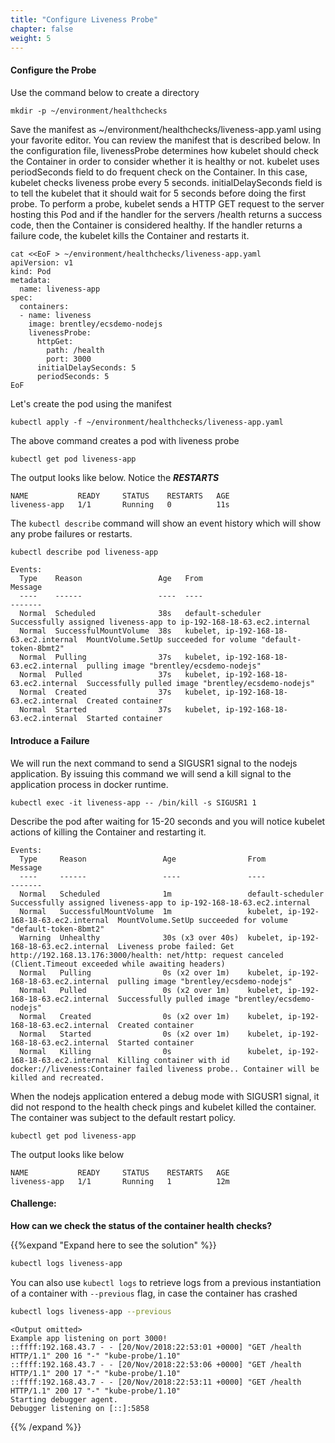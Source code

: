 ```yaml
---
title: "Configure Liveness Probe"
chapter: false
weight: 5
---
```


#### Configure the Probe


Use the command below to create a directory

```
mkdir -p ~/environment/healthchecks
```

Save the manifest as ~/environment/healthchecks/liveness-app.yaml using your favorite editor. You can review the manifest that is described below. In the configuration file, livenessProbe determines how kubelet should check the Container in order to consider whether it is healthy or not. kubelet uses periodSeconds field to do frequent check on the Container. In this case, kubelet checks liveness probe every 5 seconds. initialDelaySeconds field is to tell the kubelet that it should wait for 5 seconds before doing the first probe. To perform a probe, kubelet sends a HTTP GET request to the server hosting this Pod and if the handler for the servers /health returns a success code, then the Container is considered healthy. If the handler returns a failure code, the kubelet kills the Container and restarts it.

```
cat <<EoF > ~/environment/healthchecks/liveness-app.yaml
apiVersion: v1
kind: Pod
metadata:
  name: liveness-app
spec:
  containers:
  - name: liveness
    image: brentley/ecsdemo-nodejs
    livenessProbe:
      httpGet:
        path: /health
        port: 3000
      initialDelaySeconds: 5
      periodSeconds: 5
EoF
```

Let's create the pod using the manifest

```
kubectl apply -f ~/environment/healthchecks/liveness-app.yaml
```

The above command creates a pod with liveness probe

```
kubectl get pod liveness-app
```
The output looks like below. Notice the ***RESTARTS***

```
NAME           READY     STATUS    RESTARTS   AGE
liveness-app   1/1       Running   0          11s
```

The `kubectl describe` command will show an event history which will show any probe failures or restarts.
```bash
kubectl describe pod liveness-app
```

```text
Events:
  Type    Reason                 Age   From                                    Message
  ----    ------                 ----  ----                                    -------
  Normal  Scheduled              38s   default-scheduler                       Successfully assigned liveness-app to ip-192-168-18-63.ec2.internal
  Normal  SuccessfulMountVolume  38s   kubelet, ip-192-168-18-63.ec2.internal  MountVolume.SetUp succeeded for volume "default-token-8bmt2"
  Normal  Pulling                37s   kubelet, ip-192-168-18-63.ec2.internal  pulling image "brentley/ecsdemo-nodejs"
  Normal  Pulled                 37s   kubelet, ip-192-168-18-63.ec2.internal  Successfully pulled image "brentley/ecsdemo-nodejs"
  Normal  Created                37s   kubelet, ip-192-168-18-63.ec2.internal  Created container
  Normal  Started                37s   kubelet, ip-192-168-18-63.ec2.internal  Started container
```


#### Introduce a Failure
We will run the next command to send a SIGUSR1 signal to the nodejs application. By issuing this command we will send a kill signal to the application process in docker runtime.

```
kubectl exec -it liveness-app -- /bin/kill -s SIGUSR1 1
```

Describe the pod after waiting for 15-20 seconds and you will notice kubelet actions of killing the Container and restarting it. 
```
Events:
  Type     Reason                 Age                From                                    Message
  ----     ------                 ----               ----                                    -------
  Normal   Scheduled              1m                 default-scheduler                       Successfully assigned liveness-app to ip-192-168-18-63.ec2.internal
  Normal   SuccessfulMountVolume  1m                 kubelet, ip-192-168-18-63.ec2.internal  MountVolume.SetUp succeeded for volume "default-token-8bmt2"
  Warning  Unhealthy              30s (x3 over 40s)  kubelet, ip-192-168-18-63.ec2.internal  Liveness probe failed: Get http://192.168.13.176:3000/health: net/http: request canceled (Client.Timeout exceeded while awaiting headers)
  Normal   Pulling                0s (x2 over 1m)    kubelet, ip-192-168-18-63.ec2.internal  pulling image "brentley/ecsdemo-nodejs"
  Normal   Pulled                 0s (x2 over 1m)    kubelet, ip-192-168-18-63.ec2.internal  Successfully pulled image "brentley/ecsdemo-nodejs"
  Normal   Created                0s (x2 over 1m)    kubelet, ip-192-168-18-63.ec2.internal  Created container
  Normal   Started                0s (x2 over 1m)    kubelet, ip-192-168-18-63.ec2.internal  Started container
  Normal   Killing                0s                 kubelet, ip-192-168-18-63.ec2.internal  Killing container with id docker://liveness:Container failed liveness probe.. Container will be killed and recreated.
```

When the nodejs application entered a debug mode with SIGUSR1 signal, it did not respond to the health check pings and kubelet killed the container. The container was subject to the default restart policy.

```
kubectl get pod liveness-app
```

The output looks like below

```
NAME           READY     STATUS    RESTARTS   AGE
liveness-app   1/1       Running   1          12m
```

#### Challenge:
**How can we check the status of the container health checks?**

{{%expand "Expand here to see the solution" %}}
```bash
kubectl logs liveness-app
```
You can also use `kubectl logs` to retrieve logs from a previous instantiation of a container with `--previous` flag, in case the container has crashed
```bash
kubectl logs liveness-app --previous
```
```text
<Output omitted>
Example app listening on port 3000!
::ffff:192.168.43.7 - - [20/Nov/2018:22:53:01 +0000] "GET /health HTTP/1.1" 200 16 "-" "kube-probe/1.10"
::ffff:192.168.43.7 - - [20/Nov/2018:22:53:06 +0000] "GET /health HTTP/1.1" 200 17 "-" "kube-probe/1.10"
::ffff:192.168.43.7 - - [20/Nov/2018:22:53:11 +0000] "GET /health HTTP/1.1" 200 17 "-" "kube-probe/1.10"
Starting debugger agent.
Debugger listening on [::]:5858
```
{{% /expand %}}
